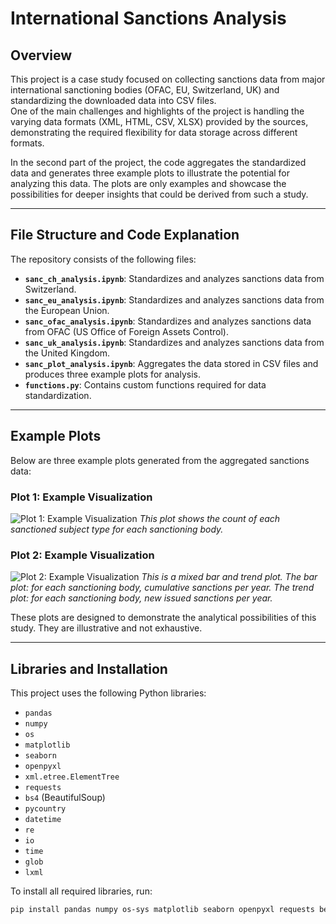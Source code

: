 # International Sanctions Analysis

## Overview
This project is a case study focused on collecting sanctions data from major international sanctioning bodies (OFAC, EU, Switzerland, UK) and standardizing the downloaded data into CSV files.  
One of the main challenges and highlights of the project is handling the varying data formats (XML, HTML, CSV, XLSX) provided by the sources, demonstrating the required flexibility for data storage across different formats.

In the second part of the project, the code aggregates the standardized data and generates three example plots to illustrate the potential for analyzing this data. The plots are only examples and showcase the possibilities for deeper insights that could be derived from such a study.

---

## File Structure and Code Explanation
The repository consists of the following files:

- **`sanc_ch_analysis.ipynb`**: Standardizes and analyzes sanctions data from Switzerland.
- **`sanc_eu_analysis.ipynb`**: Standardizes and analyzes sanctions data from the European Union.
- **`sanc_ofac_analysis.ipynb`**: Standardizes and analyzes sanctions data from OFAC (US Office of Foreign Assets Control).
- **`sanc_uk_analysis.ipynb`**: Standardizes and analyzes sanctions data from the United Kingdom.
- **`sanc_plot_analysis.ipynb`**: Aggregates the data stored in CSV files and produces three example plots for analysis.
- **`functions.py`**: Contains custom functions required for data standardization.


---

## Example Plots
Below are three example plots generated from the aggregated sanctions data:

### Plot 1: Example Visualization
![Plot 1: Example Visualization](main/plot_img/sanctions_plot_1.png)
*This plot shows the count of each sanctioned subject type for each sanctioning body.*

### Plot 2: Example Visualization
![Plot 2: Example Visualization](main/plot_img/sanctions_plot_2.png)
*This is a mixed bar and trend plot.* 
*The bar plot: for each sanctioning body, cumulative sanctions per year.* 
*The trend plot: for each sanctioning body, new issued sanctions per year.*


These plots are designed to demonstrate the analytical possibilities of this study. They are illustrative and not exhaustive.

---

## Libraries and Installation
This project uses the following Python libraries:
- `pandas`
- `numpy`
- `os`
- `matplotlib`
- `seaborn`
- `openpyxl`
- `xml.etree.ElementTree`
- `requests`
- `bs4` (BeautifulSoup)
- `pycountry`
- `datetime`
- `re`
- `io`
- `time`
- `glob`
- `lxml`
  
To install all required libraries, run:
```bash
pip install pandas numpy os-sys matplotlib seaborn openpyxl requests beautifulsoup4 pycountry datetime regex Python-IO glob2 lxml
